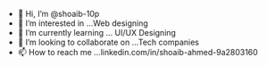 - 👋 Hi, I’m @shoaib-10p
- 👀 I’m interested in ...Web designing
- 🌱 I’m currently learning ... UI/UX Designing
- 💞️ I’m looking to collaborate on ...Tech companies
- 📫 How to reach me ...linkedin.com/in/shoaib-ahmed-9a2803160

<!---
shoaib-10p/shoaib-10p is a ✨ special ✨ repository because its `README.md` (this file) appears on your GitHub profile.
You can click the Preview link to take a look at your changes.
--->
